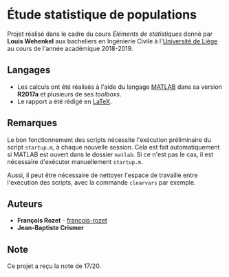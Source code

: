 # Étude statistique de populations

Projet réalisé dans le cadre du cours *Éléments de statistiques* donné par **Louis Wehenkel** aux bacheliers en Ingénierie Civile à l'[Université de Liège](https://www.uliege.be/) au cours de l'année académique 2018-2019.

## Langages

* Les calculs ont été réalisés à l'aide du langage [MATLAB](https://mathworks.com/products/matlab.html) dans sa version **R2017a** et plusieurs de ses *toolboxs*.
* Le rapport a été rédigé en [LaTeX](https://www.latex-project.org/).

## Remarques

Le bon fonctionnement des scripts nécessite l'exécution préliminaire du script `startup.m`, à chaque nouvelle session. Cela est fait automatiquement si MATLAB est ouvert dans le dossier `matlab`. Si ce n'est pas le cas, il est nécessaire d'exécuter manuellement `startup.m`.

Aussi, il peut être nécessaire de nettoyer l'espace de travaille entre l'exécution des scripts, avec la commande `clearvars` par exemple.

## Auteurs

* **François Rozet** - [francois-rozet](https://github.com/francois-rozet)
* **Jean-Baptiste Crismer**

## Note

Ce projet a reçu la note de 17/20.
